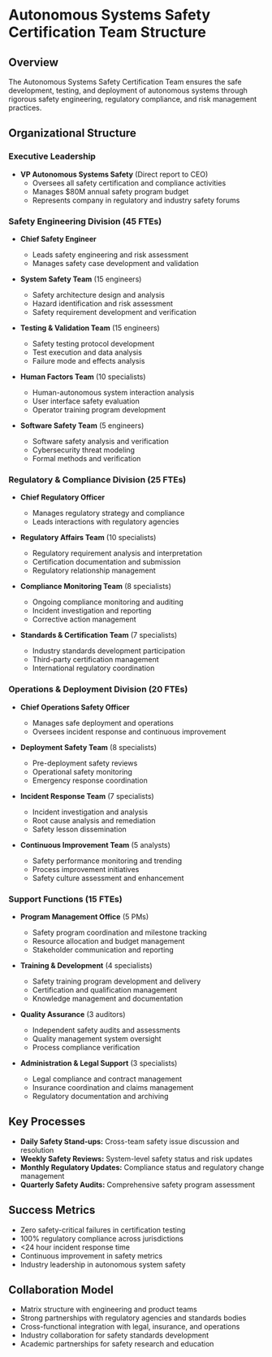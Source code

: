 # Autonomous Systems Safety Certification Team Structure

## Overview
The Autonomous Systems Safety Certification Team ensures the safe development, testing, and deployment of autonomous systems through rigorous safety engineering, regulatory compliance, and risk management practices.

## Organizational Structure

### Executive Leadership
- **VP Autonomous Systems Safety** (Direct report to CEO)
  - Oversees all safety certification and compliance activities
  - Manages $80M annual safety program budget
  - Represents company in regulatory and industry safety forums

### Safety Engineering Division (45 FTEs)
- **Chief Safety Engineer**
  - Leads safety engineering and risk assessment
  - Manages safety case development and validation

- **System Safety Team** (15 engineers)
  - Safety architecture design and analysis
  - Hazard identification and risk assessment
  - Safety requirement development and verification

- **Testing & Validation Team** (15 engineers)
  - Safety testing protocol development
  - Test execution and data analysis
  - Failure mode and effects analysis

- **Human Factors Team** (10 specialists)
  - Human-autonomous system interaction analysis
  - User interface safety evaluation
  - Operator training program development

- **Software Safety Team** (5 engineers)
  - Software safety analysis and verification
  - Cybersecurity threat modeling
  - Formal methods and verification

### Regulatory & Compliance Division (25 FTEs)
- **Chief Regulatory Officer**
  - Manages regulatory strategy and compliance
  - Leads interactions with regulatory agencies

- **Regulatory Affairs Team** (10 specialists)
  - Regulatory requirement analysis and interpretation
  - Certification documentation and submission
  - Regulatory relationship management

- **Compliance Monitoring Team** (8 specialists)
  - Ongoing compliance monitoring and auditing
  - Incident investigation and reporting
  - Corrective action management

- **Standards & Certification Team** (7 specialists)
  - Industry standards development participation
  - Third-party certification management
  - International regulatory coordination

### Operations & Deployment Division (20 FTEs)
- **Chief Operations Safety Officer**
  - Manages safe deployment and operations
  - Oversees incident response and continuous improvement

- **Deployment Safety Team** (8 specialists)
  - Pre-deployment safety reviews
  - Operational safety monitoring
  - Emergency response coordination

- **Incident Response Team** (7 specialists)
  - Incident investigation and analysis
  - Root cause analysis and remediation
  - Safety lesson dissemination

- **Continuous Improvement Team** (5 analysts)
  - Safety performance monitoring and trending
  - Process improvement initiatives
  - Safety culture assessment and enhancement

### Support Functions (15 FTEs)
- **Program Management Office** (5 PMs)
  - Safety program coordination and milestone tracking
  - Resource allocation and budget management
  - Stakeholder communication and reporting

- **Training & Development** (4 specialists)
  - Safety training program development and delivery
  - Certification and qualification management
  - Knowledge management and documentation

- **Quality Assurance** (3 auditors)
  - Independent safety audits and assessments
  - Quality management system oversight
  - Process compliance verification

- **Administration & Legal Support** (3 specialists)
  - Legal compliance and contract management
  - Insurance coordination and claims management
  - Regulatory documentation and archiving

## Key Processes
- **Daily Safety Stand-ups:** Cross-team safety issue discussion and resolution
- **Weekly Safety Reviews:** System-level safety status and risk updates
- **Monthly Regulatory Updates:** Compliance status and regulatory change management
- **Quarterly Safety Audits:** Comprehensive safety program assessment

## Success Metrics
- Zero safety-critical failures in certification testing
- 100% regulatory compliance across jurisdictions
- <24 hour incident response time
- Continuous improvement in safety metrics
- Industry leadership in autonomous system safety

## Collaboration Model
- Matrix structure with engineering and product teams
- Strong partnerships with regulatory agencies and standards bodies
- Cross-functional integration with legal, insurance, and operations
- Industry collaboration for safety standards development
- Academic partnerships for safety research and education